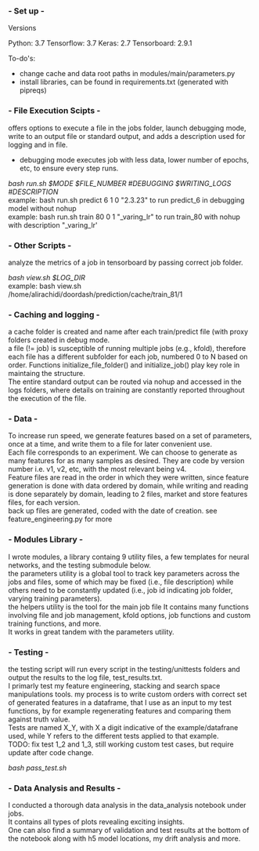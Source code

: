### - Set up -

Versions

Python: 3.7
Tensorflow: 3.7
Keras: 2.7
Tensorboard: 2.9.1


To-do's:
- change cache and data root paths in modules/main/parameters.py
- install libraries, can be found in requirements.txt (generated with pipreqs)


### - File Execution Scipts -

offers options to execute a file in the jobs folder, launch debugging mode, write to an output file or standard output, and adds a description used for logging and in file.<br/>
- debugging mode executes job with less data, lower number of epochs, etc, to ensure every step runs.

*bash run.sh $MODE $FILE_NUMBER #DEBUGGING $WRITING_LOGS #DESCRIPTION*<br/>
example: bash run.sh predict 6 1 0 "2.3.23" to run predict_6 in debugging model without nohup<br/>
example: bash run.sh train 80 0 1 "_varing_lr" to run train_80 with nohup with description "_varing_lr'

### - Other Scripts -

analyze the metrics of a job in tensorboard by passing correct job folder.

*bash view.sh $LOG_DIR*<br/>
example: bash view.sh /home/alirachidi/doordash/prediction/cache/train_81/1


### - Caching and logging -

a cache folder is created and name after each train/predict file (with proxy folders created in debug mode. <br/>
a file (!= job) is susceptible of running multiple jobs (e.g., kfold), therefore each file has a different
subfolder for each job, numbered 0 to N based on order. Functions initialize_file_folder() and initialize_job() play key role in maintaing the structure.<br/>
The entire standard output can be routed via nohup and accessed in the logs folders, where details on training are constantly reported throughout the execution of the file.

### - Data -

To increase run speed, we generate features based on a set of parameters, once at a time, and write them to a file for later convenient use.<br/>
Each file corresponds to an experiment. We can choose to generate as many features for as many samples as desired. They are code by version number i.e. v1, v2, etc, with the most relevant being v4.<br/>
Feature files are read in the order in which they were written, since feature generation is done with data ordered by domain, while writing and reading is done separately by domain, leading to 2 files, market and store features files, for each version.<br/>
back up files are generated, coded with the date of creation.
see feature_engineering.py for more

### - Modules Library -

I wrote modules, a library containg 9 utility files, a few templates for neural networks, and the testing
submodule below.<br/>
the  parameters utility is a global tool to track key parameters across the jobs and files, some of which
may be fixed (i.e., file description) while others need to be constantly updated (i.e., job id indicating
job folder, varying training parameters).<br/>
the helpers utility is the tool for the main job file It contains many functions involving file and job management, kfold options, job functions and custom training functions, and more.<br/>
It works in great tandem with the parameters utility.

### - Testing -

the testing script will run every script in the testing/unittests folders and output the results to the log file, test_results.txt.<br/>
I primarly test my feature engineering, stacking and search space manipulations tools. my process is to write custom orders with correct set of generated features in a dataframe, that I use as an input to my test functions, by for example regenerating features and comparing them against truth value.<br/>
Tests are named X_Y, with X a digit indicative of the example/datafrane used, while Y refers to the different tests applied to that example.<br/>
TODO: fix test 1_2 and 1_3, still working custom test cases, but require update after code change.

*bash pass_test.sh*

### - Data Analysis and Results -

I conducted a thorough data analysis in the data_analysis notebook under jobs.<br/>
It contains all types of plots revealing exciting insights.<br/>
One can also find a summary of validation and test results at the bottom of the notebook along
with h5 model locations, my drift analysis and more.